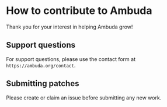 How to contribute to Ambuda
===========================

Thank you for your interest in helping Ambuda grow!


Support questions
-----------------

For support questions, please use the contact form at `https://ambuda.org/contact`.


Submitting patches
------------------

Please create or claim an issue before submitting any new work.
